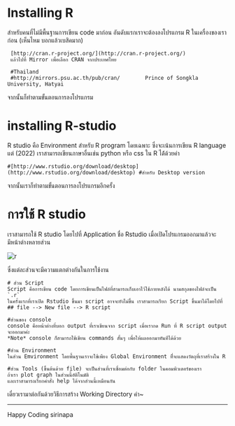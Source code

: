 # Installing R

สำหรับคนที่ไม่มีพื้นฐานการเขียน code มาก่อน อันดับแรกเราจะต้องลงโปรแกรม R ในเครื่องของเราก่อน (เห็นไหม บอกแล้วเบสิคมาก)

     [http://cran.r-project.org/](http://cran.r-project.org/)
     แล้วไปที่ Mirror เพื่อเลือก CRAN จากประเทศไทย
     
     #Thailand
     #http://mirrors.psu.ac.th/pub/cran/	    Prince of Songkla University, Hatyai

จากนั้นก็ทำตามขั้นตอนการลงโปรแกรม

# installing R-studio

R studio คือ Environment สำหรับ R program โดยเฉพาะ ซึ่งจะเน้นการเขียน R language แต่ (2022) เราสามารถเขียนภาษาอื่นเช่น python หรือ css ใน R ได้้ด้วยค่า

    #[http://www.rstudio.org/download/desktop](http://www.rstudio.org/download/desktop) #สำหรับ Desktop version

จากนั้นเราก็ทำตามขั้นตอนการลงโปรแกรมอีกครั้ง

# การใช้ R studio

เราสามารถใช้ R studio โดยไปที่ Application ชื่อ Rstudio เมื่อเปิดโปรแกรมออกมาแล้วจะมีหน้าต่างหลายส่วน

![r]()

ซึ่งแต่ละส่วนจะมีความแตกต่างกันในการใช้งาน


    # ส่วน Script
    Script คือการเขียน code โดยการเขียนเป็นไฟล์ที่สามารถเก็บเอาไว้ใช้ภายหลังได้ นามสกุลของไฟล์จะเป็น `.r` 
    ในครั้งแรกที่เราเปิด Rstudio ขึ้นมา script อาจจะยังไม่ขึ้น เราสามารถเรียก Script ขึ้นมาได้โดยไปที่
    ## file --> New file --> R script
    
    #ส่วนของ console
    console คือหน้าต่างที่บอก output ที่เราเขียนจาก script เมื่อเรากด Run ที่ R script output จะออกมาค่ะ
    *Note* console ก็สามารถใช้เขียน commands สั้นๆ เพื่อให้ผลออกมาทันทีได้ด้วย
    
    #ส่วน Environment
    ในส่วน Emvironment โดยพื้นฐานเราจะใช้เพียง Global Environment ทีี่จะแสดงวัตถุที่เราสร้างใน R
    
    #ส่วน Tools (ขึ้นต้นด้วย file) จะเป็นส่วนที่เราเชื่อมต่อกับ folder ในคอมพิวเตอร์ของเรา
    ถ้าเรา plot graph ในส่วนนี้อัติโนมัติ
    และเราสามารถเรียกคำสั่ง help ได้จากส่วนนี้เหมือนกัน
    

เดี๋ยวเรามาต่อกันด้วยวิธีการสร้าง Working Directory ค่า~


--------
Happy Coding
sirinapa


    
